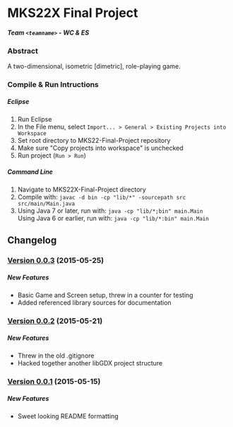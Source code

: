 # MKS22X Final Project
**_Team `<teamname>` - WC & ES_**

### Abstract
A two-dimensional, isometric [dimetric], role-playing game.

### Compile & Run Intructions
##### Eclipse
  1. Run Eclipse
  2. In the File menu, select `Import... > General > Existing Projects into Workspace`
  3. Set root directory to MKS22-Final-Project repository
  4. Make sure "Copy projects into workspace" is unchecked
  5. Run project (`Run > Run`)

##### Command Line
  1. Navigate to MKS22X-Final-Project directory
  2. Compile with: `javac -d bin -cp "lib/*" -sourcepath src src/main/Main.java`
  3. Using Java 7 or later, run with: `java -cp "lib/*;bin" main.Main`  
  Using Java 6 or earlier, run with: `java -cp "lib/*:bin" main.Main`


## Changelog

### [Version 0.0.3](https://github.com/backfrip/MKS22X-Final-Project/commit/7f0affecd7499bd8754386ab58eff40b0d74166e) (2015-05-25)

##### New Features
  - Basic Game and Screen setup, threw in a counter for testing
  - Added referenced library sources for documentation

### [Version 0.0.2](https://github.com/backfrip/MKS22X-Final-Project/commit/4642ace9131e8be575b635b59476ec1a430fc1f9) (2015-05-21)

##### New Features
  - Threw in the old .gitignore
  - Hacked together another libGDX project structure

### [Version 0.0.1](https://github.com/backfrip/MKS22X-Final-Project/commit/4593b59ec9c0b2b9b07c94e44430c47f8f78822c) (2015-05-15)

##### New Features
  - Sweet looking README formatting

